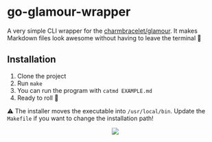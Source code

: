 # go-glamour-wrapper
A very simple CLI wrapper for the [charmbracelet/glamour](https://github.com/charmbracelet/glamour). It makes Markdown files look awesome without having to leave the terminal 💅

## Installation
1. Clone the project
2. Run `make`
3. You can run the program with `catmd EXAMPLE.md`
4. Ready to roll 🚀

⚠️  The installer moves the executable into `/usr/local/bin`. Update the `Makefile` if you want to change the installation path!

<p align="center">
  <img src="https://media.giphy.com/media/JoJO4PD54JkKoMcTyn/giphy-downsized.gif" />
</p>

